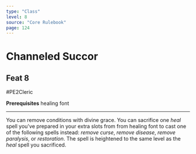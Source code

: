 ```yaml
---
type: "Class"
level: 8
source: "Core Rulebook"
page: 124
---
```

# Channeled Succor
## Feat 8
#PE2Cleric

**Prerequisites** healing font

---
You can remove conditions with divine grace. You can sacrifice one *heal* spell you've prepared in your extra slots from from healing font to cast one of the following spells instead: *remove curse*, *remove disease*, *remove paralysis*, or *restoration*. The spell is heightened to the same level as the *heal* spell you sacrificed.